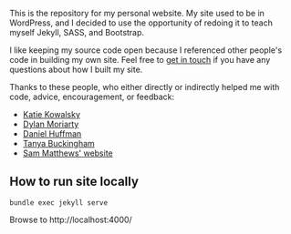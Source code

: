 This is the repository for my personal website. My site used to be in WordPress, and I decided to use the opportunity of redoing it to teach myself Jekyll, SASS, and Bootstrap.

I like keeping my source code open because I referenced other people's code in building my own site. Feel free to [get in touch](mailto:tolomaps@gmail.com) if you have any questions about how I built my site.

Thanks to these people, who either directly or indirectly helped me with code, advice, encouragement, or feedback:

* [Katie Kowalsky](http://katiekowalsky.me/)
* [Dylan Moriarty](http://dylanmoriarty.github.io)
* [Daniel Huffman](http://cargocollective.com/somethingaboutmaps)
* [Tanya Buckingham](https://twitter.com/tanmabuck)
* [Sam Matthews' website](https://github.com/mapsam/mapsam.github.io/)

How to run site locally
------

```
bundle exec jekyll serve
```

Browse to http://localhost:4000/
